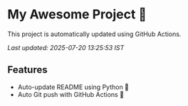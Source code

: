 # My Awesome Project 🚀

This project is automatically updated using GitHub Actions.

_Last updated: 2025-07-20 13:25:53 IST_

## Features
- Auto-update README using Python 🐍
- Auto Git push with GitHub Actions 🤖
